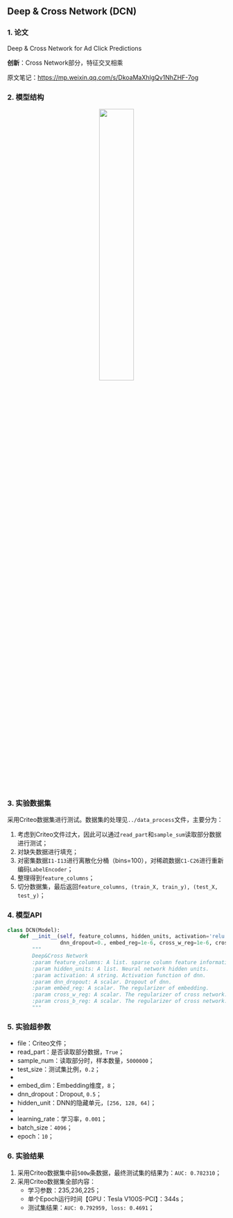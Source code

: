 ## Deep & Cross Network (DCN)

### 1. 论文
Deep & Cross Network for Ad Click Predictions  

**创新**：Cross Network部分，特征交叉相乘  

原文笔记：https://mp.weixin.qq.com/s/DkoaMaXhlgQv1NhZHF-7og



### 2. 模型结构

<div align=center><img src="https://cdn.jsdelivr.net/gh/BlackSpaceGZY/cdn/img/tf_4.png" width="40%;" style="float:center"/></div>



### 3. 实验数据集

采用Criteo数据集进行测试。数据集的处理见`../data_process`文件，主要分为：

1. 考虑到Criteo文件过大，因此可以通过`read_part`和`sample_sum`读取部分数据进行测试；
2. 对缺失数据进行填充；
3. 对密集数据`I1-I13`进行离散化分桶（bins=100），对稀疏数据`C1-C26`进行重新编码`LabelEncoder`；
4. 整理得到`feature_columns`；
5. 切分数据集，最后返回`feature_columns, (train_X, train_y), (test_X, test_y)`；



### 4. 模型API

```python
class DCN(Model):
    def __init__(self, feature_columns, hidden_units, activation='relu',
                 dnn_dropout=0., embed_reg=1e-6, cross_w_reg=1e-6, cross_b_reg=1e-6):
        """
        Deep&Cross Network
        :param feature_columns: A list. sparse column feature information.
        :param hidden_units: A list. Neural network hidden units.
        :param activation: A string. Activation function of dnn.
        :param dnn_dropout: A scalar. Dropout of dnn.
        :param embed_reg: A scalar. The regularizer of embedding.
        :param cross_w_reg: A scalar. The regularizer of cross network.
        :param cross_b_reg: A scalar. The regularizer of cross network.
        """
```



### 5. 实验超参数

- file：Criteo文件；
- read_part：是否读取部分数据，`True`；
- sample_num：读取部分时，样本数量，`5000000`；
- test_size：测试集比例，`0.2`；
- 
- embed_dim：Embedding维度，`8`；
- dnn_dropout：Dropout, `0.5`；
- hidden_unit：DNN的隐藏单元，`[256, 128, 64]`；
- 
- learning_rate：学习率，`0.001`；
- batch_size：`4096`；
- epoch：`10`；



### 6. 实验结果

1. 采用Criteo数据集中前`500w`条数据，最终测试集的结果为：`AUC: 0.782310`；
2. 采用Criteo数据集全部内容：
   - 学习参数：235,236,225；
   - 单个Epoch运行时间【GPU：Tesla V100S-PCI】：344s；
   - 测试集结果：`AUC: 0.792959, loss: 0.4691`；